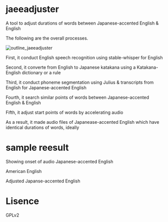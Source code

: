 # jaeeadjuster
A tool to adjust durations of words between Japanese-accented English & English

The following are the overall processes.

![outline_jaeeadjuster](https://github.com/KiyotadaMori/jaeeadjuster/assets/145077560/44b0d8bc-38f2-4311-b4f7-d7f6d1ae821d)

First, it conduct English speech recognition using stable-whisper for English

Second, it converte from English to Japanese katakana using a Katakana-English dictionary or a rule

Third, it conduct phoneme segmentation using Julius & transcripts from English for Japanese-accented English 

Fourth, it search similar points of words between Japanese-accented English & English

Fifth, it adjust start points of words by accelerating audio

As a result, it made audio files of Japanease-accented English which have identical durations of words, ideally  

# sample reesult
Showing onset of audio
Japanese-accented English

American English

Adjusted Japanse-accented English

# Lisence
GPLv2
